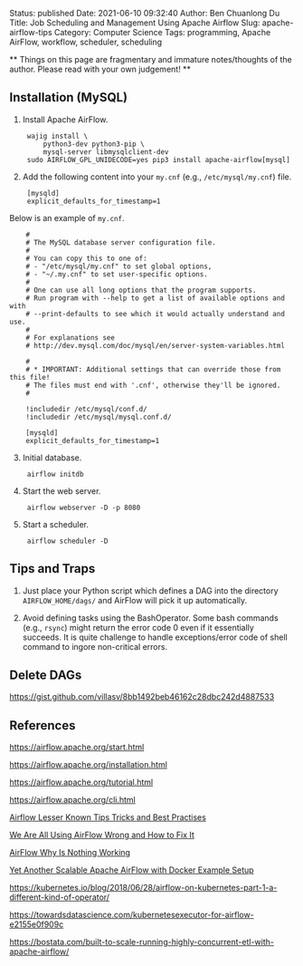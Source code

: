Status: published
Date: 2021-06-10 09:32:40
Author: Ben Chuanlong Du
Title: Job Scheduling and Management Using Apache Airflow
Slug: apache-airflow-tips
Category: Computer Science
Tags: programming, Apache AirFlow, workflow, scheduler, scheduling

**
Things on this page are
fragmentary and immature notes/thoughts of the author.
Please read with your own judgement!
**

## Installation (MySQL)

1. Install Apache AirFlow.

        wajig install \
            python3-dev python3-pip \
            mysql-server libmysqlclient-dev
        sudo AIRFLOW_GPL_UNIDECODE=yes pip3 install apache-airflow[mysql]

2. Add the following content into your `my.cnf` (e.g., `/etc/mysql/my.cnf`) file. 

        [mysqld]
        explicit_defaults_for_timestamp=1

Below is an example of `my.cnf`.

        #
        # The MySQL database server configuration file.
        #
        # You can copy this to one of:
        # - "/etc/mysql/my.cnf" to set global options,
        # - "~/.my.cnf" to set user-specific options.
        #
        # One can use all long options that the program supports.
        # Run program with --help to get a list of available options and with
        # --print-defaults to see which it would actually understand and use.
        #
        # For explanations see
        # http://dev.mysql.com/doc/mysql/en/server-system-variables.html

        #
        # * IMPORTANT: Additional settings that can override those from this file!
        # The files must end with '.cnf', otherwise they'll be ignored.
        #

        !includedir /etc/mysql/conf.d/
        !includedir /etc/mysql/mysql.conf.d/

        [mysqld]
        explicit_defaults_for_timestamp=1

3. Initial database.

        airflow initdb

4. Start the web server.

        airflow webserver -D -p 8080

5. Start a scheduler.

        airflow scheduler -D

## Tips and Traps

1. Just place your Python script which defines a DAG into the directory `AIRFLOW_HOME/dags/`
    and AirFlow will pick it up automatically.

2. Avoid defining tasks using the BashOperator.
    Some bash commands (e.g., `rsync`) might return the error code 0 
    even if it essentially succeeds.
    It is quite challenge to handle exceptions/error code of shell command
    to ingore non-critical errors.

## Delete DAGs

https://gist.github.com/villasv/8bb1492beb46162c28dbc242d4887533

## References

https://airflow.apache.org/start.html

https://airflow.apache.org/installation.html

https://airflow.apache.org/tutorial.html

https://airflow.apache.org/cli.html

[Airflow Lesser Known Tips Tricks and Best Practises](https://medium.com/datareply/airflow-lesser-known-tips-tricks-and-best-practises-cf4d4a90f8f)

[We Are All Using AirFlow Wrong and How to Fix It](https://medium.com/bluecore-engineering/were-all-using-airflow-wrong-and-how-to-fix-it-a56f14cb0753)

[AirFlow Why Is Nothing Working](https://medium.com/bluecore-engineering/airflow-why-is-nothing-working-f705eb6b7b04)

[Yet Another Scalable Apache AirFlow with Docker Example Setup](https://medium.com/@tomaszdudek/yet-another-scalable-apache-airflow-with-docker-example-setup-84775af5c451)

https://kubernetes.io/blog/2018/06/28/airflow-on-kubernetes-part-1-a-different-kind-of-operator/

https://towardsdatascience.com/kubernetesexecutor-for-airflow-e2155e0f909c

https://bostata.com/built-to-scale-running-highly-concurrent-etl-with-apache-airflow/
